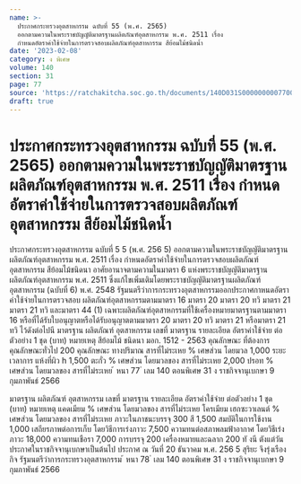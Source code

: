 ```yaml
---
name: >-
  ประกาศกระทรวงอุตสาหกรรม ฉบับที่ 55 (พ.ศ. 2565)
  ออกตามความในพระราชบัญญัติมาตรฐานผลิตภัณฑ์อุตสาหกรรม พ.ศ. 2511 เรื่อง
  กำหนดอัตราค่าใช้จ่ายในการตรวจสอบผลิตภัณฑ์อุตสาหกรรม สีย้อมไม้ชนิดน้ำ
date: '2023-02-08'
category: ง พิเศษ
volume: 140
section: 31
page: 77
source: 'https://ratchakitcha.soc.go.th/documents/140D031S0000000007700.pdf'
draft: true
---
```


# ประกาศกระทรวงอุตสาหกรรม ฉบับที่ 55 (พ.ศ. 2565) ออกตามความในพระราชบัญญัติมาตรฐานผลิตภัณฑ์อุตสาหกรรม พ.ศ. 2511 เรื่อง กำหนดอัตราค่าใช้จ่ายในการตรวจสอบผลิตภัณฑ์อุตสาหกรรม สีย้อมไม้ชนิดน้ำ

ประกาศกระทรวงอุตสาหกรรม ฉบับที่ 5 5 (พ.ศ. 256 5) ออกตามความในพระราชบัญญัติมาตรฐานผลิตภัณฑ์อุตสาหกรรม พ.ศ. 2511 เรื่อง กำหนดอัตราค่าใช้จ่ายในการตรวจสอบผลิตภัณฑ์อุตสาหกรรม สีย้อมไม้ชนิดนา อาศัยอานาจตามความในมาตรา 6 แห่งพระราชบัญญัติมาตรฐานผลิตภัณฑ์อุตสาหกรรม พ.ศ. 2511 ซึ่งแก้ไขเพิ่มเติมโดยพระราชบัญญัติมาตรฐานผลิตภัณฑ์อุตสาหกรรม (ฉบับที่ 6) พ.ศ. 2548 รัฐมนตรีว่าการกระทรวงอุตสาหกรรมออกประกาศกาหนดอัตราค่าใช้จ่ายในการตรวจสอบ ผลิตภัณฑ์อุตสาหกรรมตามมาตรา 16 มาตรา 20 มาตรา 20 ทวิ มาตรา 21 มาตรา 21 ทวิ และมาตรา 44 (1) เฉพาะผลิตภัณฑ์อุตสาหกรรมที่ใช้เครื่องหมายมาตรฐานตามมาตรา 16 หรือที่ได้รับใบอนุญาตหรือได้รับอนุญาตตามมาตรา 20 มาตรา 20 ทวิ มาตรา 21 หรือมาตรา 21 ทวิ ไว้ดังต่อไปนี มาตรฐาน ผลิตภัณฑ์ อุตสาหกรรม เลขที่ มาตรฐาน รายละเอียด อัตราค่าใช้จ่าย ต่อตัวอย่าง 1 ชุด (บาท) หมายเหตุ สีย้อมไม้ ชนิดนา มอก. 1512 - 2563 คุณลักษณะ ที่ต้องการ คุณลักษณะทั่วไป 200 คุณลักษณะ ทางปริมาณ สารที่ไม่ระเหย % เศษส่วน โดยมวล 1,000 ระยะเวลาการ แห้งที่ผิว h 1,500 ตะกั่ว % เศษส่วน โดยมวลของ สารที่ไม่ระเหย 2,000 ปรอท % เศษส่วน โดยมวลของ สารที่ไม่ระเหย ้ หนา 77 ่ เลม 140 ตอนพิเศษ 31 ง ราชกิจจานุเบกษา 9 กุมภาพันธ์ 2566

มาตรฐาน ผลิตภัณฑ์ อุตสาหกรรม เลขที่ มาตรฐาน รายละเอียด อัตราค่าใช้จ่าย ต่อตัวอย่าง 1 ชุด (บาท) หมายเหตุ แคดเมียม % เศษส่วน โดยมวลของ สารที่ไม่ระเหย โครเมียม เฮกซะวาเลนต์ % เศษส่วน โดยมวลของ สารที่ไม่ระเหย ภาวะในภาชนะบรรจุ 300 สี 1,500 สมบัติในการใช้งาน 1,000 เสถียรภาพต่อการเก็บ โดยวิธีการเร่งภาวะ 7,500 ความทนต่อสภาพลมฟ้าอากาศ โดยวิธีเร่งภาวะ 18,000 ความทนเชือรา 7,000 การบรรจุ 200 เครื่องหมายและฉลาก 200 ทั งนี ตังแต่วันประกาศในราชกิจจานุเบกษาเป็นต้นไป ประกาศ ณ วันที่ 20 ธันวาคม พ.ศ. 256 5 สุริยะ จึงรุ่งเรืองกิจ รัฐมนตรีว่าการกระทรวงอุตสาหกรรม ้ หนา 78 ่ เลม 140 ตอนพิเศษ 31 ง ราชกิจจานุเบกษา 9 กุมภาพันธ์ 2566
